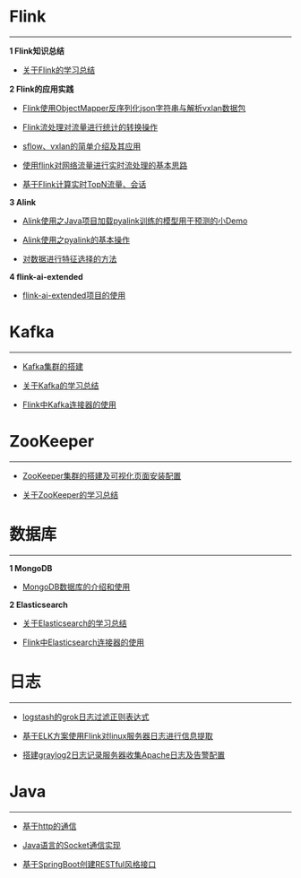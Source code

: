 # Flink

---

**1 Flink知识总结**

- [关于Flink的学习总结](https://github.com/WuJialei/Accumulation/blob/master/28.关于Flink的学习总结.md)

**2 Flink的应用实践**

- [Flink使用ObjectMapper反序列化json字符串与解析vxlan数据包](https://github.com/WuJialei/Accumulation/blob/master/10.flink%E4%BD%BF%E7%94%A8ObjectMapper%E5%8F%8D%E5%BA%8F%E5%88%97%E5%8C%96json%E5%AD%97%E7%AC%A6%E4%B8%B2%E4%B8%8E%E8%A7%A3%E6%9E%90vxlan%E6%95%B0%E6%8D%AE%E5%8C%85.md)

- [Flink流处理对流量进行统计的转换操作](https://github.com/WuJialei/Accumulation/blob/master/11.flink%E6%B5%81%E5%A4%84%E7%90%86%E5%AF%B9%E6%B5%81%E9%87%8F%E8%BF%9B%E8%A1%8C%E7%BB%9F%E8%AE%A1%E7%9A%84%E8%BD%AC%E6%8D%A2%E6%93%8D%E4%BD%9C.md)

- [sflow、vxlan的简单介绍及其应用](https://github.com/WuJialei/Accumulation/blob/master/14.sflow、vxlan的简单介绍及其应用.md)

- [使用flink对网络流量进行实时流处理的基本思路](https://github.com/WuJialei/Accumulation/blob/master/15.%E4%BD%BF%E7%94%A8flink%E5%AF%B9%E7%BD%91%E7%BB%9C%E6%B5%81%E9%87%8F%E8%BF%9B%E8%A1%8C%E5%AE%9E%E6%97%B6%E6%B5%81%E5%A4%84%E7%90%86%E7%9A%84%E5%9F%BA%E6%9C%AC%E6%80%9D%E8%B7%AF.md)

- [基于Flink计算实时TopN流量、会话](https://github.com/WuJialei/Accumulation/blob/master/27.基于Flink计算实时TopN流量、会话.md)

**3 Alink**

- [Alink使用之Java项目加载pyalink训练的模型用于预测的小Demo](https://github.com/WuJialei/Accumulation/blob/master/20.Alink%E4%BD%BF%E7%94%A8%E4%B9%8Bjava%E9%A1%B9%E7%9B%AE%E5%8A%A0%E8%BD%BDpyalink%E8%AE%AD%E7%BB%83%E7%9A%84%E6%A8%A1%E5%9E%8B%E7%94%A8%E4%BA%8E%E9%A2%84%E6%B5%8B%E7%9A%84%E5%B0%8FDemo.md)

- [Alink使用之pyalink的基本操作](https://github.com/WuJialei/Accumulation/blob/master/21.Alink%E4%BD%BF%E7%94%A8%E4%B9%8Bpyalink%E7%9A%84%E5%9F%BA%E6%9C%AC%E6%93%8D%E4%BD%9C.md)

- [对数据进行特征选择的方法](https://github.com/WuJialei/Accumulation/blob/master/22.%E5%AF%B9%E6%95%B0%E6%8D%AE%E8%BF%9B%E8%A1%8C%E7%89%B9%E5%BE%81%E9%80%89%E6%8B%A9%E7%9A%84%E6%96%B9%E6%B3%95.md)

**4 flink-ai-extended**

- [flink-ai-extended项目的使用](https://github.com/WuJialei/Accumulation/blob/master/18.flink-ai-extended%E7%9A%84%E4%BD%BF%E7%94%A8.md)


# Kafka

---

- [Kafka集群的搭建](https://github.com/WuJialei/Accumulation/blob/master/19.kafka%E9%9B%86%E7%BE%A4%E7%9A%84%E5%AE%89%E8%A3%85.md)

- [关于Kafka的学习总结](https://github.com/WuJialei/Accumulation/blob/master/30.关于Kafka的学习总结.md)

- [Flink中Kafka连接器的使用](https://github.com/WuJialei/Accumulation/blob/master/31.Flink中Kafka连接器的使用.md)

# ZooKeeper

---

- [ZooKeeper集群的搭建及可视化页面安装配置](https://github.com/WuJialei/Accumulation/blob/master/17.zookeeper%E9%9B%86%E7%BE%A4%E7%9A%84%E6%90%AD%E5%BB%BA%E5%8F%8A%E5%8F%AF%E8%A7%86%E5%8C%96%E9%A1%B5%E9%9D%A2%E5%AE%89%E8%A3%85%E9%85%8D%E7%BD%AE.md)

- [关于ZooKeeper的学习总结](https://github.com/WuJialei/Accumulation/blob/master/29.关于ZooKeeper的学习总结.md)


# 数据库

---

**1 MongoDB**

- [MongoDB数据库的介绍和使用](https://github.com/WuJialei/Accumulation/blob/master/26.MongoDB数据库的介绍和使用.md)

**2 Elasticsearch**

- [关于Elasticsearch的学习总结](https://github.com/WuJialei/Accumulation/blob/master/32.关于Elasticsearch的学习总结.md)

- [Flink中Elasticsearch连接器的使用](https://github.com/WuJialei/Accumulation/blob/master/33.Flink中Elasticsearch连接器的使用.md)


# 日志

---

- [logstash的grok日志过滤正则表达式](https://github.com/WuJialei/Accumulation/blob/master/12.logstash%E7%9A%84grok%E6%97%A5%E5%BF%97%E8%BF%87%E6%BB%A4%E6%AD%A3%E5%88%99%E8%A1%A8%E8%BE%BE%E5%BC%8F.md)

- [基于ELK方案使用Flink对linux服务器日志进行信息提取](https://github.com/WuJialei/Accumulation/blob/master/13.%E5%9F%BA%E4%BA%8EELK%E6%96%B9%E6%A1%88%E4%BD%BF%E7%94%A8flink%E5%AF%B9linux%E6%9C%8D%E5%8A%A1%E5%99%A8%E6%97%A5%E5%BF%97%E8%BF%9B%E8%A1%8C%E4%BF%A1%E6%81%AF%E6%8F%90%E5%8F%96.md)

- [搭建graylog2日志记录服务器收集Apache日志及告警配置](https://github.com/WuJialei/Accumulation/blob/master/16.%E6%90%AD%E5%BB%BAgraylog2%E6%97%A5%E5%BF%97%E8%AE%B0%E5%BD%95%E6%9C%8D%E5%8A%A1%E5%99%A8%E6%94%B6%E9%9B%86apache%E6%97%A5%E5%BF%97%E5%8F%8A%E5%91%8A%E8%AD%A6%E9%85%8D%E7%BD%AE.md)

# Java

---

- [基于http的通信](https://github.com/WuJialei/Accumulation/blob/master/23.%E5%9F%BA%E4%BA%8Ehttp%E7%9A%84%E9%80%9A%E4%BF%A1.md)

- [Java语言的Socket通信实现](https://github.com/WuJialei/Accumulation/blob/master/24.java%E8%AF%AD%E8%A8%80%E7%9A%84socket%E9%80%9A%E4%BF%A1%E5%AE%9E%E7%8E%B0.md)

- [基于SpringBoot创建RESTful风格接口](https://github.com/WuJialei/Accumulation/blob/master/25.%E5%9F%BA%E4%BA%8ESpringBoot%E5%88%9B%E5%BB%BARESTful%E9%A3%8E%E6%A0%BC%E6%8E%A5%E5%8F%A3.md)



